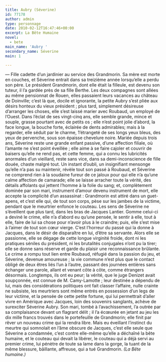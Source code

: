 ```yaml
---
title: Aubry (Séverine)
id: 77178
author: admin
type: personnage
date: 2010-02-12T16:47:46+00:00
excerpt: La Bête Humaine
novel:
  - bete
main_name: 'Aubry '
secondary_name: Séverine
main: 1

---
```

— Fille cadette d&rsquo;un jardinier au service des Grandmorin. Sa mère est morte en couches, et Séverine entrait dans sa treizième année lorsqu&rsquo;elle a perdu son père. Le président Grandmorin, dont elle était la filleule, est devenu son tuteur, il l&rsquo;a gardée près de sa fille Berthe. Les deux compagnes sont allées au même pensionnat de Rouen, elles passaient leurs vacances au château de Doinville; c&rsquo;est là que, docile et ignorante, la petite Aubry s&rsquo;est pliée aux désirs honteux du vieux président ; plus tard, simplement désireuse d&rsquo;arranger les choses, elle s&rsquo;est laissé marier avec Roubaud, un employé de l&rsquo;Ouest. Dans l&rsquo;éclat de ses vingt-cinq ans, elle semble grande, mince et souple, grasse pourtant avec de petits os ; elle n&rsquo;est point jolie d&rsquo;abord, la face longue, la bouche forte, éclairée de dents admirables; mais à la regarder, elle séduit par le charme, 1&rsquo;étrangeté de ses longs yeux bleus, des yeux de pervenche, sous son épaisse chevelure noire. Mariée depuis trois ans, Séverine reste une grande enfant passive, d&rsquo;une affection filiale, où l&rsquo;amante ne s&rsquo;est point éveillée ; elle aime à se faire cajoler et couvrir de baisers qu&rsquo;elle ne rend pas, et cette femme, qui a connu les lubricités anormales d&rsquo;un vieillard, reste sans vice, dans sa demi-inconscience de fille douée, chaste malgré tout. Un instant d&rsquo;oubli, un insignifiant mensonge qu&rsquo;elle n&rsquo;a pas su maintenir, révèle tout son passé à Roubaud, et Séverine ne comprend rien à la soudaine fureur de ce jaloux pour qui elle n&rsquo;a qu&rsquo;une calme affection de camarade; elle se laisse arracher toute la vérité, des détails affolants qui jettent l&rsquo;homme à la folie du sang; et, complètement dominée par son mari, instrument d&rsquo;amour devenu instrument de mort, elle accepte la complicité d&rsquo;un assassinat : Grandmorin est attiré dans un guet-apens, et c&rsquo;est elle qui, de tout son corps, pèse sur les jambes de la victime, pendant que le meurtrier enfonce le couteau. Les sens de Séverine ne s&rsquo;éveillent que plus tard, dans les bras de Jacques Lantier. Gomme celui-ci a deviné le crime, elle n&rsquo;a d&rsquo;abord eu qu&rsquo;une pensée, le sentir à elle, tout à elle, faire de lui sa chose pour n&rsquo;avoir plus à le craindre; puis, elle s&rsquo;est mise à l&rsquo;aimer de tout son cœur vierge. C&rsquo;est l&rsquo;horreur du passé qui la donne à Jacques, dans le désir de disparaître en lui, d&rsquo;être sa servante. Alors elle se passionne, elle se dégage de cette longue virginité froide, dont ni les pratiques séniles du président, ni les brutalités conjugales n&rsquo;ont pu la tirer; elle se donne sans réserve et garde du plaisir une reconnaissance brûlante. Le crime a rompu tout lien entre Roubaud, réfugié dans la passion du jeu, et Séverine, devenue amoureuse ; la vie commune n&rsquo;est plus que le contact obligé de deux êtres liés l&rsquo;un à l&rsquo;autre, passant des journées entières sans échanger une parole, allant et venant côte à côte, comme étrangers désormais. Longtemps, ils ont eu peur; la vérité, que le juge Denizet avait soupçonnée, est connue de M. Camy-Lamotte ; leur destinée a dépendu de lui, mais des considérations politiques ont fait classer l&rsquo;affaire, nulle crainte ne subsiste, les meurtriers sont même entrés en possession d&rsquo;un legs de leur victime, et la pensée de cette petite fortune, qui lui permettrait d&rsquo;aller vivre en Amérique avec Jacques, loin des souvenirs sanglants, achève de surexciter Séverine Aubry. Son mari, tombé à l&rsquo;avachissement, l&rsquo;a outrée par sa complaisance devant un flagrant délit ; il l&rsquo;a écœurée en jetant au jeu les dix mille francs trouvés dans le portefeuille de Grandmorin; elle finit par rêver un nouveau crime qui la rendra libre. Mais eu éveillant l&rsquo;instinct du meurtre qui somnolait en l&rsquo;âme obscure de Jacques, c&rsquo;est elle seule que Séverine a condamnée, c&rsquo;est contre elle-même qu&rsquo;elle a déchaîné la bête humaine, et le couteau qui devait la libérer, le couteau qui a déjà servi au premier crime, lui pénètre de toute sa lame dans la gorge, la tuant de la même blessure, bâillante, affreuse, qui a tué Grandmorin. _(La Bête humaine.)_